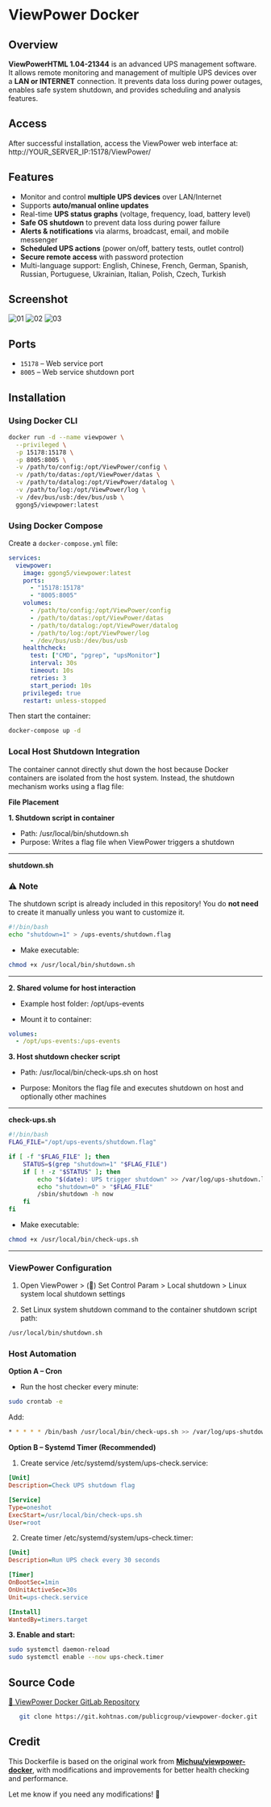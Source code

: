 # ViewPower Docker

## Overview
**ViewPowerHTML 1.04-21344** is an advanced UPS management software. It allows remote monitoring and management of multiple UPS devices over a **LAN or INTERNET** connection. It prevents data loss during power outages, enables safe system shutdown, and provides scheduling and analysis features.

## Access
After successful installation, access the ViewPower web interface at: http://YOUR_SERVER_IP:15178/ViewPower/

## Features
- Monitor and control **multiple UPS devices** over LAN/Internet
- Supports **auto/manual online updates**
- Real-time **UPS status graphs** (voltage, frequency, load, battery level)
- **Safe OS shutdown** to prevent data loss during power failure
- **Alerts & notifications** via alarms, broadcast, email, and mobile messenger
- **Scheduled UPS actions** (power on/off, battery tests, outlet control)
- **Secure remote access** with password protection
- Multi-language support: English, Chinese, French, German, Spanish, Russian, Portuguese, Ukrainian, Italian, Polish, Czech, Turkish

## Screenshot

![01](https://github.com/Kong-TH/viewpower-docker/blob/main/images/ViewPower-01.png)
![02](https://github.com/Kong-TH/viewpower-docker/blob/main/images/ViewPower-02.png)
![03](https://github.com/Kong-TH/viewpower-docker/blob/main/images/ViewPower-03.png)

## Ports
- `15178` – Web service port
- `8005` – Web service shutdown port

## Installation
### Using Docker CLI
```bash
docker run -d --name viewpower \
  --privileged \
  -p 15178:15178 \
  -p 8005:8005 \
  -v /path/to/config:/opt/ViewPower/config \
  -v /path/to/datas:/opt/ViewPower/datas \
  -v /path/to/datalog:/opt/ViewPower/datalog \
  -v /path/to/log:/opt/ViewPower/log \
  -v /dev/bus/usb:/dev/bus/usb \
  ggong5/viewpower:latest
```

### Using Docker Compose
Create a `docker-compose.yml` file:
```yaml
services:
  viewpower:
    image: ggong5/viewpower:latest
    ports:
      - "15178:15178"
      - "8005:8005"
    volumes:
      - /path/to/config:/opt/ViewPower/config
      - /path/to/datas:/opt/ViewPower/datas
      - /path/to/datalog:/opt/ViewPower/datalog
      - /path/to/log:/opt/ViewPower/log
      - /dev/bus/usb:/dev/bus/usb
    healthcheck:
      test: ["CMD", "pgrep", "upsMonitor"]
      interval: 30s
      timeout: 10s
      retries: 3
      start_period: 10s
    privileged: true
    restart: unless-stopped
```

Then start the container:
```bash
docker-compose up -d
```


### **Local Host Shutdown Integration**
The container cannot directly shut down the host because Docker containers are isolated from the host system. Instead, the shutdown mechanism works using a flag file:

**File Placement**

**1. Shutdown script in container**
- Path: /usr/local/bin/shutdown.sh
- Purpose: Writes a flag file when ViewPower triggers a shutdown

---
**shutdown.sh**
### ⚠️ Note
The shutdown script is already included in this repository! You do **not need** to create it manually unless you want to customize it.

```bash
#!/bin/bash
echo "shutdown=1" > /ups-events/shutdown.flag
```
- Make executable:
```bash
chmod +x /usr/local/bin/shutdown.sh
```
---
**2. Shared volume for host interaction**
- Example host folder: /opt/ups-events

- Mount it to container:

```yaml
volumes:
  - /opt/ups-events:/ups-events
```

**3. Host shutdown checker script**
- Path: /usr/local/bin/check-ups.sh on host

- Purpose: Monitors the flag file and executes shutdown on host and optionally other machines
---
**check-ups.sh**
```bash
#!/bin/bash
FLAG_FILE="/opt/ups-events/shutdown.flag"

if [ -f "$FLAG_FILE" ]; then
    STATUS=$(grep "shutdown=1" "$FLAG_FILE")
    if [ ! -z "$STATUS" ]; then
        echo "$(date): UPS trigger shutdown" >> /var/log/ups-shutdown.log
        echo "shutdown=0" > "$FLAG_FILE"
        /sbin/shutdown -h now
    fi
fi
```

- Make executable:
```bash
chmod +x /usr/local/bin/check-ups.sh
```
---
### **ViewPower Configuration**
1. Open ViewPower > (🔧) Set Control Param > Local shutdown > Linux system local shutdown settings

2. Set Linux system shutdown command to the container shutdown script path:

```bash
/usr/local/bin/shutdown.sh
```

### **Host Automation**
**Option A – Cron**

- Run the host checker every minute:
```bash
sudo crontab -e
```
Add:
```bash
* * * * * /bin/bash /usr/local/bin/check-ups.sh >> /var/log/ups-shutdown.log 2>&1
```

**Option B – Systemd Timer (Recommended)**
1. Create service /etc/systemd/system/ups-check.service:
```ini
[Unit]
Description=Check UPS shutdown flag

[Service]
Type=oneshot
ExecStart=/usr/local/bin/check-ups.sh
User=root
```

2. Create timer /etc/systemd/system/ups-check.timer:
```ini
[Unit]
Description=Run UPS check every 30 seconds

[Timer]
OnBootSec=1min
OnUnitActiveSec=30s
Unit=ups-check.service

[Install]
WantedBy=timers.target
```

**3. Enable and start:**
```bash
sudo systemctl daemon-reload
sudo systemctl enable --now ups-check.timer
```

## Source Code
[📂 ViewPower Docker GitLab Repository](https://git.kohtnas.com/publicgroup/viewpower-docker)
```bash
   git clone https://git.kohtnas.com/publicgroup/viewpower-docker.git
```
## Credit
This Dockerfile is based on the original work from **[Michuu/viewpower-docker](https://github.com/Michuu/viewpower-docker)**, with modifications and improvements for better health checking and performance.

Let me know if you need any modifications! 🚀

